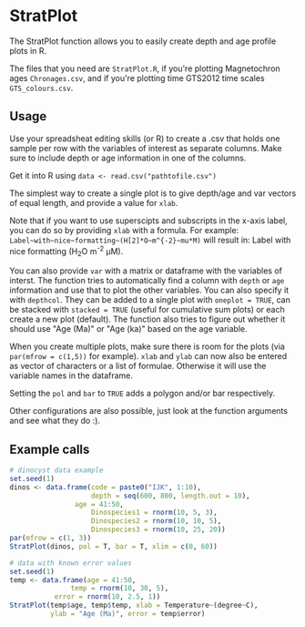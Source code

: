# StratPlot
The StratPlot function allows you to easily create depth and age profile plots
in R. 

The files that you need are `StratPlot.R`, if you're plotting Magnetochron ages 
`Chronages.csv`, and if you're plotting time GTS2012 time scales `GTS_colours.csv`.

## Usage

Use your spreadsheat editing skills (or R) to create a .csv that holds one
sample per row with the variables of interest as separate columns. Make sure to
include depth or age information in one of the columns. 

Get it into R using `data <- read.csv("pathtofile.csv")`

The simplest way to create a single plot is to give depth/age and var vectors of
equal length, and provide a value for `xlab`. 

Note that if you want to use superscipts and subscripts in the x-axis label, you
can do so by providing `xlab` with a formula. For example:
`Label~with~nice~formatting~(H[2]*O~m^{-2}~mu*M)` will result in: Label with
nice formatting (H<sub>2</sub>O m<sup>-2</sup> μM).

You can also provide `var` with a matrix or dataframe with the variables of
interst. The function tries to automatically find a column with `depth` or `age`
information and use that to plot the other variables. You can also specify it
with `depthcol`. They can be added to a single plot with `oneplot = TRUE`, can
be stacked with `stacked = TRUE` (useful for cumulative sum plots) or each
create a new plot (default). The function also tries to figure out whether it
should use "Age (Ma)" or "Age (ka)" based on the age variable.

When you create multiple plots, make sure there is room for the plots (via
`par(mfrow = c(1,5))` for example). `xlab` and `ylab` can now also be entered as
vector of characters or a list of formulae. Otherwise it will use the variable
names in the dataframe.

Setting the `pol` and `bar` to `TRUE` adds a polygon and/or bar respectively.

Other configurations are also possible, just look at the function arguments and
see what they do :).

## Example calls

```R
# dinocyst data example
set.seed(1)
dinos <- data.frame(code = paste0("IJK", 1:10),
                    depth = seq(600, 800, length.out = 10),
	            age = 41:50,
                    Dinospecies1 = rnorm(10, 5, 3),
                    Dinospecies2 = rnorm(10, 10, 5),
                    Dinospecies3 = rnorm(10, 25, 20))
par(mfrow = c(1, 3))
StratPlot(dinos, pol = T, bar = T, xlim = c(0, 60))

# data with known error values
set.seed(1)
temp <- data.frame(age = 41:50, 
	           temp = rnorm(10, 30, 5),
		   error = rnorm(10, 2.5, 1))
StratPlot(temp$age, temp$temp, xlab = Temperature~(degree~C), 
          ylab = "Age (Ma)", error = temp$error)
```
